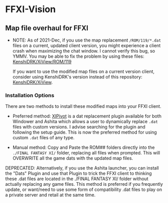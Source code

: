 # FFXI-Vision
## Map file overhaul for FFXI

- NOTE: As of 2021-Dec, if you use the map replacement `/ROM/119/*.dat` files on a current, updated client version, you might experience a client crash when maximizing the chat window. I cannot verify this bug, so YMMV. You may be able to fix the problem by using these files: [KenshiDRK/XiView/ROM/119](https://github.com/KenshiDRK/XiView/tree/master/ROM/119)

  If you want to use the modified map files on a current version client, consider using KenshiDRK's version instead of this repository: [KenshiDRK/XiView](https://github.com/KenshiDRK/XiView).

### Installation Options

There are two methods to install these modified maps into your FFXI client.

- Preferred method: [XIPivot](https://github.com/Shirk/XIPivot) is a dat replacement plugin available for both Windower and Ashita which allows a user to dynamically replace `.dat` files with custom versions. I advise searching for the plugin and following the setup guide. This is now the preferred method for using custom `.dat` files of any type.

- Manual method: Copy and Paste the ROM## folders directly into the `./FINAL FANTASY XI/` folder, replacing all files when prompted. This will OVERWRITE all the game dats with the updated map files.

DEPRECATED: Alternatively, if you use the Ashita launcher, you can install the "Dats" Plugin and use that Plugin to trick the FFXI client to thinking these .dat files are located in the ./FINAL FANTASY XI/ folder without actually replacing any game files. This method is preferred if you frequently update, or want/need to use some form of compatibility .dat files to play on a private server and retail at the same time.
